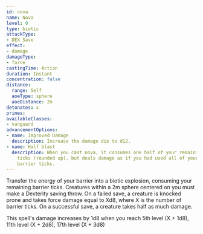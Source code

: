 ```yaml
---
id: nova
name: Nova
level: 0
type: biotic
attackType:
- DEX Save
effect:
- damage
damageType:
- force
castingTime: Action
duration: Instant
concentration: false
distance:
  range: Self
  aoeType: sphere
  aoeDistance: 2m
detonates: x
primes: 
availableClasses:
- vanguard
advancementOptions:
- name: Improved Damage
  description: Increase the damage die to d12.
- name: Half blast
  description: When you cast nova, it consumes one half of your remaining barrier
    ticks (rounded up), but deals damage as if you had used all of your remaining
    barrier ticks.
---
```

Transfer the energy of your barrier into a biotic explosion, consuming your remaining barrier ticks. Creatures within a
2m sphere centered on you must make a Dexterity saving throw. On a failed save, a creature is knocked prone and takes
force damage equal to Xd8, where X is the number of barrier ticks. On a successful save, a creature takes half as much
damage.

This spell's damage increases by 1d8 when you reach 5th level (X + 1d8), 11th level (X + 2d8), 17th level (X + 3d8)
